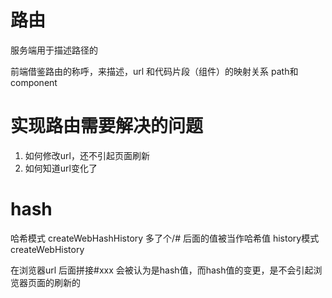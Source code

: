 # 路由
服务端用于描述路径的

前端借鉴路由的称呼，来描述，url 和代码片段（组件）的映射关系  path和component

# 实现路由需要解决的问题
1. 如何修改url，还不引起页面刷新
2. 如何知道url变化了


# hash
哈希模式 createWebHashHistory 多了个/# 后面的值被当作哈希值
history模式 createWebHistory

在浏览器url 后面拼接#xxx 会被认为是hash值，而hash值的变更，是不会引起浏览器页面的刷新的

